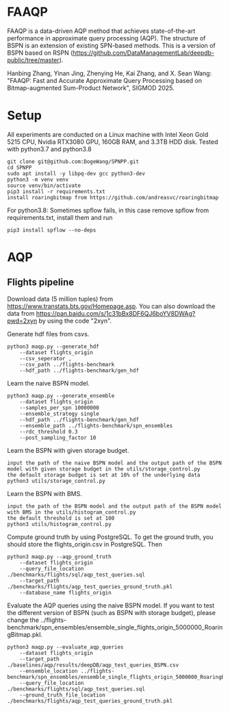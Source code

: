 # FAAQP

FAAQP is a data-driven AQP method that achieves state-of-the-art performance in approximate query processing (AQP). The structure of BSPN is an extension of existing SPN-based methods. This is a version of BSPN based on RSPN (https://github.com/DataManagementLab/deepdb-public/tree/master).

Hanbing Zhang, Yinan Jing, Zhenying He, Kai Zhang, and X. Sean Wang: "FAAQP: Fast and Accurate Approximate Query Processing based on Bitmap-augmented Sum-Product Network", SIGMOD 2025.

# Setup
All experiments are conducted on a Linux machine with Intel Xeon Gold 5215 CPU, Nvidia RTX3080 GPU, 160GB RAM, and 3.3TB HDD disk.
Tested with python3.7 and python3.8
```
git clone git@github.com:DogeWang/SPNPP.git
cd SPNPP
sudo apt install -y libpq-dev gcc python3-dev
python3 -m venv venv
source venv/bin/activate
pip3 install -r requirements.txt
install roaringbitmap from https://github.com/andreasvc/roaringbitmap
```

For python3.8: Sometimes spflow fails, in this case remove spflow from requirements.txt, install them and run
```
pip3 install spflow --no-deps
```
# AQP
## Flights pipeline
Download data (5 million tuples) from https://www.transtats.bts.gov/Homepage.asp. You can also download the data from https://pan.baidu.com/s/1c31bBx8DF6QJ6boYV8DWAg?pwd=2xyn by using the code "2xyn".

Generate hdf files from csvs.
```
python3 maqp.py --generate_hdf
    --dataset flights_origin
    --csv_seperator ,
    --csv_path ../flights-benchmark
    --hdf_path ../flights-benchmark/gen_hdf
```

Learn the naive BSPN model.
```
python3 maqp.py --generate_ensemble 
    --dataset flights_origin
    --samples_per_spn 10000000 
    --ensemble_strategy single 
    --hdf_path ../flights-benchmark/gen_hdf 
    --ensemble_path ../flights-benchmark/spn_ensembles
    --rdc_threshold 0.3
    --post_sampling_factor 10
```

Learn the BSPN with given storage budget.
```
input the path of the naive BSPN model and the output path of the BSPN model with given storage budget in the utils/storage_control.py
the default storage budget is set at 10% of the underlying data
python3 utils/storage_control.py
```

Learn the BSPN with BMS.
```
input the path of the BSPN model and the output path of the BSPN model with BMS in the utils/histogram_control.py
the default threshold is set at 100
python3 utils/histogram_control.py
```

Compute ground truth by using PostgreSQL.
To get the ground truth, you should store the flights_origin.csv in PostgreSQL. 
Then
```
python3 maqp.py --aqp_ground_truth
    --dataset flights_origin
    --query_file_location ./benchmarks/flights/sql/aqp_test_queries.sql
    --target_path ./benchmarks/flights/aqp_test_queries_ground_truth.pkl
    --database_name flights_origin   
```

Evaluate the AQP queries using the naive BSPN model. If you want to test the different version of BSPN (such as BSPN with storage budget), please change the ../flights-benchmark/spn_ensembles/ensemble_single_flights_origin_5000000_RoaringBitmap.pkl.
```  
python3 maqp.py --evaluate_aqp_queries
    --dataset flights_origin
    --target_path ./baselines/aqp/results/deepDB/aqp_test_queries_BSPN.csv
    --ensemble_location ../flights-benchmark/spn_ensembles/ensemble_single_flights_origin_5000000_RoaringBitmap.pkl
    --query_file_location ./benchmarks/flights/sql/aqp_test_queries.sql
    --ground_truth_file_location ./benchmarks/flights/aqp_test_queries_ground_truth.pkl
```







